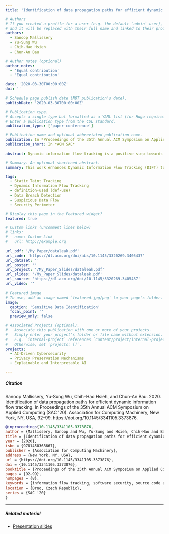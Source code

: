 ```yaml
---
title: 'Identification of data propagation paths for efficient dynamic information flow tracking'

# Authors
# If you created a profile for a user (e.g. the default `admin` user), write the username (folder name) here
# and it will be replaced with their full name and linked to their profile.
authors:
  - Sanoop Mallissery
  - Yu-Sung Wu
  - Chih-Hao Hsieh
  - Chun-An Bau

# Author notes (optional)
author_notes:
  - 'Equal contribution'
  - 'Equal contribution'

date: '2020-03-30T00:00:00Z'
doi: ''

# Schedule page publish date (NOT publication's date).
publishDate: '2020-03-30T00:00:00Z'

# Publication type.
# Accepts a single type but formatted as a YAML list (for Hugo requirements).
# Enter a publication type from the CSL standard.
publication_types: ['paper-conference']

# Publication name and optional abbreviated publication name.
publication: In *Proceedings of the 35th Annual ACM Symposium on Applied Computing*
publication_short: In *ACM SAC*

abstract: Dynamic information flow tracking is a positive step towards the prevention of untrusted data injection and protection from possible exploits of such data. This emphasizes the importance of tracking the suspicious data flows at run-time to ensure neither the exploitation of data nor security violation. In this work, we have contemplated enhancing the competence of Static Taint Tracking (STT) to seamlessly support Dynamic Taint Tracking (DTT) using data flow analysis. The concept of definition-used (def-use) is used for source code analysis to capture the potential taint propagation paths represented using the Data Flow Graph (DFG). The extracted paths from the DFG provides prior information about all the potential taint propagation paths which extensively needed to be considered for DTT. We have tested our proposed methodology on some well-known benchmarks such as Firefox, SQLite3, Gzip, and Zlib. It is observed that the proposed method can identify all potential taint source propagation paths that cover pointers, branch conditions, inter-procedure, and inter-module data flows. The evaluation results show that this work will be very useful in guiding the dynamic taint tracking to achieve efficient and accurate detection of suspicious information flow.

# Summary. An optional shortened abstract.
summary: This work enhances Dynamic Information Flow Tracking (DIFT) to prevent data injection exploits by extending Static Taint Tracking (STT) with data flow analysis. Using a Data Flow Graph (DFG), it maps taint propagation paths to improve tracking accuracy. Tests on Firefox, SQLite3, Gzip, and Zlib show effective identification of complex taint paths, aiding efficient and precise detection of suspicious data flows.

tags:
  - Static Taint Tracking
  - Dynamic Information Flow Tracking
  - definition-used (def-use)
  - Data Breach Detection
  - Suspicious Data Flow
  - Security Perimeter

# Display this page in the Featured widget?
featured: true

# Custom links (uncomment lines below)
# links:
# - name: Custom Link
#   url: http://example.org

url_pdf: '/My_Paper/dataleak.pdf'
url_code: 'https://dl.acm.org/doi/abs/10.1145/3320269.3405437'
url_dataset: ''
url_poster: ''
url_project: '/My_Paper_Slides/dataleak.pdf'
url_slides: '/My_Paper_Slides/dataleak.pdf'
url_source: 'https://dl.acm.org/doi/10.1145/3320269.3405437'
url_video: ''

# Featured image
# To use, add an image named `featured.jpg/png` to your page's folder.
image:
  caption: 'Sensitive Data Identification'
  focal_point: ''
  preview_only: false

# Associated Projects (optional).
#   Associate this publication with one or more of your projects.
#   Simply enter your project's folder or file name without extension.
#   E.g. `internal-project` references `content/project/internal-project/index.md`.
#   Otherwise, set `projects: []`.
projects:
  - AI-Driven Cybersecurity
  - Privacy Preservation Mechanisms
  - Explainable and Interpretable AI

---
```


##### Citation

<div class="citation">
Sanoop Mallissery, Yu-Sung Wu, Chih-Hao Hsieh, and Chun-An Bau. 2020. Identification of data propagation paths for efficient dynamic information flow tracking. In Proceedings of the 35th Annual ACM Symposium on Applied Computing (SAC '20). Association for Computing Machinery, New York, NY, USA, 92–99. https://doi.org/10.1145/3341105.3373876.
</div>

```BibTeX
@inproceedings{10.1145/3341105.3373876,
author = {Mallissery, Sanoop and Wu, Yu-Sung and Hsieh, Chih-Hao and Bau, Chun-An},
title = {Identification of data propagation paths for efficient dynamic information flow tracking},
year = {2020},
isbn = {9781450368667},
publisher = {Association for Computing Machinery},
address = {New York, NY, USA},
url = {https://doi.org/10.1145/3341105.3373876},
doi = {10.1145/3341105.3373876},
booktitle = {Proceedings of the 35th Annual ACM Symposium on Applied Computing},
pages = {92–99},
numpages = {8},
keywords = {information flow tracking, software security, source code analysis, static taint tracking, taint analysis and propagation},
location = {Brno, Czech Republic},
series = {SAC '20}
}
```
---

##### Related material

+ [Presentation slides](/2p.pdf)
